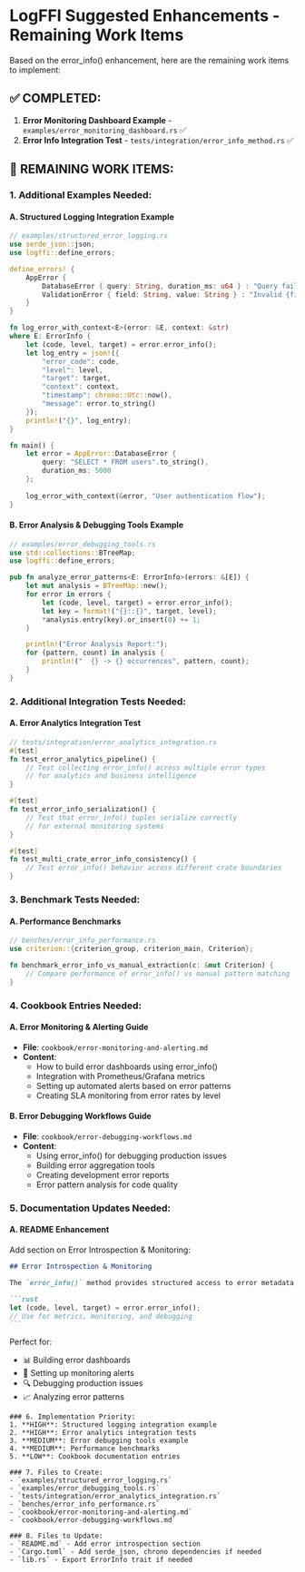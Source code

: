 # LogFFI Suggested Enhancements - Remaining Work Items

Based on the error_info() enhancement, here are the remaining work items to implement:

## ✅ COMPLETED:

1. **Error Monitoring Dashboard Example** - `examples/error_monitoring_dashboard.rs` ✅
2. **Error Info Integration Test** - `tests/integration/error_info_method.rs` ✅

## 🔄 REMAINING WORK ITEMS:

### 1. Additional Examples Needed:

#### A. Structured Logging Integration Example

```rust
// examples/structured_error_logging.rs
use serde_json::json;
use logffi::define_errors;

define_errors! {
    AppError {
        DatabaseError { query: String, duration_ms: u64 } : "Query failed: {query} after {duration_ms}ms" [level = error, target = "app::db"],
        ValidationError { field: String, value: String } : "Invalid {field}: '{value}'" [level = warn, target = "app::validation"]
    }
}

fn log_error_with_context<E>(error: &E, context: &str)
where E: ErrorInfo {
    let (code, level, target) = error.error_info();
    let log_entry = json!({
        "error_code": code,
        "level": level,
        "target": target,
        "context": context,
        "timestamp": chrono::Utc::now(),
        "message": error.to_string()
    });
    println!("{}", log_entry);
}

fn main() {
    let error = AppError::DatabaseError {
        query: "SELECT * FROM users".to_string(),
        duration_ms: 5000
    };
    
    log_error_with_context(&error, "User authentication flow");
}
```

#### B. Error Analysis & Debugging Tools Example

```rust
// examples/error_debugging_tools.rs
use std::collections::BTreeMap;
use logffi::define_errors;

pub fn analyze_error_patterns<E: ErrorInfo>(errors: &[E]) {
    let mut analysis = BTreeMap::new();
    for error in errors {
        let (code, level, target) = error.error_info();
        let key = format!("{}::{}", target, level);
        *analysis.entry(key).or_insert(0) += 1;
    }

    println!("Error Analysis Report:");
    for (pattern, count) in analysis {
        println!("  {} -> {} occurrences", pattern, count);
    }
}
```

### 2. Additional Integration Tests Needed:

#### A. Error Analytics Integration Test

```rust
// tests/integration/error_analytics_integration.rs
#[test]
fn test_error_analytics_pipeline() {
    // Test collecting error_info() across multiple error types
    // for analytics and business intelligence
}

#[test]
fn test_error_info_serialization() {
    // Test that error_info() tuples serialize correctly
    // for external monitoring systems
}

#[test]
fn test_multi_crate_error_info_consistency() {
    // Test error_info() behavior across different crate boundaries
}
```

### 3. Benchmark Tests Needed:

#### A. Performance Benchmarks

```rust
// benches/error_info_performance.rs
use criterion::{criterion_group, criterion_main, Criterion};

fn benchmark_error_info_vs_manual_extraction(c: &mut Criterion) {
    // Compare performance of error_info() vs manual pattern matching
}
```

### 4. Cookbook Entries Needed:

#### A. Error Monitoring & Alerting Guide

- **File**: `cookbook/error-monitoring-and-alerting.md`
- **Content**:
  - How to build error dashboards using error_info()
  - Integration with Prometheus/Grafana metrics
  - Setting up automated alerts based on error patterns
  - Creating SLA monitoring from error rates by level

#### B. Error Debugging Workflows Guide

- **File**: `cookbook/error-debugging-workflows.md`
- **Content**:
  - Using error_info() for debugging production issues
  - Building error aggregation tools
  - Creating development error reports
  - Error pattern analysis for code quality

### 5. Documentation Updates Needed:

#### A. README Enhancement

Add section on Error Introspection & Monitoring:

````markdown
## Error Introspection & Monitoring

The `error_info()` method provides structured access to error metadata:

```rust
let (code, level, target) = error.error_info();
// Use for metrics, monitoring, and debugging
```
````

Perfect for:

- 📊 Building error dashboards
- 🚨 Setting up monitoring alerts
- 🔍 Debugging production issues
- 📈 Analyzing error patterns

```
### 6. Implementation Priority:
1. **HIGH**: Structured logging integration example
2. **HIGH**: Error analytics integration tests
3. **MEDIUM**: Error debugging tools example
4. **MEDIUM**: Performance benchmarks
5. **LOW**: Cookbook documentation entries

### 7. Files to Create:
- `examples/structured_error_logging.rs`
- `examples/error_debugging_tools.rs`
- `tests/integration/error_analytics_integration.rs`
- `benches/error_info_performance.rs`
- `cookbook/error-monitoring-and-alerting.md`
- `cookbook/error-debugging-workflows.md`

### 8. Files to Update:
- `README.md` - Add error introspection section
- `Cargo.toml` - Add serde_json, chrono dependencies if needed
- `lib.rs` - Export ErrorInfo trait if needed
```
